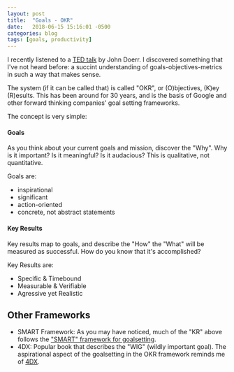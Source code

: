 ```yaml
---
layout: post
title:  "Goals - OKR"
date:   2018-06-15 15:16:01 -0500
categories: blog 
tags: [goals, productivity]
---
```


I recently listened to a [TED talk](https://www.ted.com/talks/john_doerr_why_the_secret_to_success_is_setting_the_right_goals) by John Doerr. I discovered something that I've not heard before:  a succint understanding of goals-objectives-metrics in such a way that makes sense.

The system (if it can be called that) is called "OKR", or (O)bjectives, (K)ey (R)esults.  This has been around for 30 years, and is the basis of Google and other forward thinking companies' goal setting frameworks.

The concept is very simple:

#### Goals
As you think about your current goals and mission, discover the "Why".  Why is it important?  Is it meaningful? Is it audacious?  This is qualitative, not quantitative.

Goals are:
* inspirational
* significant
* action-oriented
* concrete, not abstract statements

#### Key Results
Key results map to goals, and describe the "How" the "What" will be measured as successful.  How do you know that it's accomplished?

Key Results are:
* Specific & Timebound
* Measurable & Verifiable
* Agressive yet Realistic

## Other Frameworks
* SMART Framework: As you may have noticed, much of the "KR" above follows the ["SMART" framework for goalsetting](https://en.wikipedia.org/wiki/SMART_criteria).
* 4DX: Popular book that describes the "WIG" (wildly important goal).  The aspirational aspect of the goalsetting in the OKR framework reminds me of [4DX](https://www.amazon.com/Disciplines-Execution-Achieving-Wildly-Important/dp/1491517751).